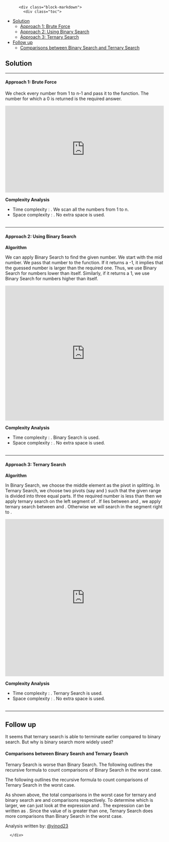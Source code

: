 <div class="article-body">
        
          <div class="block-markdown">
            <div class="toc">
<ul>
<li><a href="#solution">Solution</a><ul>
<li><a href="#approach-1-brute-force">Approach 1: Brute Force</a></li>
<li><a href="#approach-2-using-binary-search">Approach 2: Using Binary Search</a></li>
<li><a href="#approach-3-ternary-search">Approach 3: Ternary Search</a></li>
</ul>
</li>
<li><a href="#follow-up">Follow up</a><ul>
<li><a href="#comparisons-between-binary-search-and-ternary-search">Comparisons between Binary Search and Ternary Search</a></li>
</ul>
</li>
</ul>
</div>
<h2 id="solution">Solution</h2>
<hr>
<h4 id="approach-1-brute-force">Approach 1: Brute Force</h4>
<p>We check every number from 1 to n-1 and pass it to the <script type="math/tex; mode=display">guess</script> function. The number
for which a 0 is returned is the required answer.</p>
<iframe src="https://leetcode.com/playground/fbFHDKsc/shared" frameborder="0" width="100%" height="276" name="fbFHDKsc"></iframe>

<p><strong>Complexity Analysis</strong></p>
<ul>
<li>Time complexity : <script type="math/tex; mode=display">O(n)</script>. We scan all the numbers from 1 to n.</li>
<li>Space complexity : <script type="math/tex; mode=display">O(1)</script>. No extra space is used.
<br>
<br></li>
</ul>
<hr>
<h4 id="approach-2-using-binary-search">Approach 2: Using Binary Search</h4>
<p><strong>Algorithm</strong></p>
<p>We can apply Binary Search to find the given number. We start with the mid
number. We pass that number to the <script type="math/tex; mode=display">guess</script> function. If it returns a -1, it implies that the guessed number is larger than the required one. Thus, we use Binary Search for numbers lower than itself. Similarly, if it returns a 1, we use Binary Search
 for numbers higher than itself.</p>
<iframe src="https://leetcode.com/playground/84NfKnsE/shared" frameborder="0" width="100%" height="429" name="84NfKnsE"></iframe>

<p><strong>Complexity Analysis</strong></p>
<ul>
<li>Time complexity : <script type="math/tex; mode=display">O\big(\log_2 n\big)</script>. Binary Search is used.</li>
<li>Space complexity : <script type="math/tex; mode=display">O(1)</script>. No extra space is used.
<br>
<br></li>
</ul>
<hr>
<h4 id="approach-3-ternary-search">Approach 3: Ternary Search</h4>
<p><strong>Algorithm</strong></p>
<p>In Binary Search, we choose the middle element as the pivot in splitting. In Ternary Search, we choose two pivots (say <script type="math/tex; mode=display">m1</script> and <script type="math/tex; mode=display">m2</script>) such that the given range is divided into three equal parts. If the required number <script type="math/tex; mode=display">num</script> is less than <script type="math/tex; mode=display">m1</script> then we apply ternary search on the left segment of <script type="math/tex; mode=display">m1</script>. If <script type="math/tex; mode=display">num</script> lies between <script type="math/tex; mode=display">m1</script> and <script type="math/tex; mode=display">m2</script>, we apply ternary search between <script type="math/tex; mode=display">m1</script> and <script type="math/tex; mode=display">m2</script>. Otherwise we will search in the segment right to <script type="math/tex; mode=display">m2</script>.</p>
<iframe src="https://leetcode.com/playground/ZVkdvE5j/shared" frameborder="0" width="100%" height="500" name="ZVkdvE5j"></iframe>

<p><strong>Complexity Analysis</strong></p>
<ul>
<li>Time complexity : <script type="math/tex; mode=display">O\big(\log_3 n \big)</script>. Ternary Search is used.</li>
<li>Space complexity : <script type="math/tex; mode=display">O(1)</script>. No extra space is used.
<br>
<br></li>
</ul>
<hr>
<h2 id="follow-up">Follow up</h2>
<p>It seems that ternary search is able to terminate earlier compared to binary search. But why is binary search more widely used?</p>
<h4 id="comparisons-between-binary-search-and-ternary-search">Comparisons between Binary Search and Ternary Search</h4>
<p>Ternary Search is worse than Binary Search. The following outlines the recursive formula to count comparisons of Binary Search in the worst case.</p>
<p>
<script type="math/tex; mode=display">
\begin{aligned}
T(n) &= T\bigg(\frac{n}{2} \ \bigg) + 2, \quad T(1) = 1 \\
T\bigg(\frac{n}{2} \ \bigg) &= T\bigg(\frac{n}{2^2} \ \bigg) + 2 \\
\\
\therefore{} \quad T(n) &= T\bigg(\frac{n}{2^2} \ \bigg) + 2 \times 2 \\
&= T\bigg(\frac{n}{2^3} \ \bigg) + 3 \times 2 \\
&= \ldots \\
&= T\bigg(\frac{n}{2^{\log_2 n}} \ \bigg) + 2 \log_2 n \\
&= T(1) + 2 \log_2 n \\
&= 1 + 2 \log_2 n
\end{aligned}
</script>
</p>
<p>The following outlines the recursive formula to count comparisons of Ternary Search in the worst case.</p>
<p>
<script type="math/tex; mode=display">
\begin{aligned}
T(n) &= T\bigg(\frac{n}{3} \ \bigg) + 4, \quad T(1) = 1 \\
T\bigg(\frac{n}{3} \ \bigg) &= T\bigg(\frac{n}{3^2} \ \bigg) + 4 \\
\\
\therefore{} \quad T(n) &= T\bigg(\frac{n}{3^2} \ \bigg) + 2 \times 4 \\
&= T\bigg(\frac{n}{3^3} \ \bigg) + 3 \times 4 \\
&= \ldots \\
&= T\bigg(\frac{n}{3^{\log_3 n}} \ \bigg) + 4 \log_3 n \\
&= T(1) + 4 \log_3 n \\
&= 1 + 4 \log_3 n
\end{aligned}
</script>
</p>
<p>As shown above, the total comparisons in the worst case for ternary and binary search are <script type="math/tex; mode=display">1 + 4 \log_3 n</script> and <script type="math/tex; mode=display">1 + 2 \log_2 n</script> comparisons respectively. To determine which is larger, we can just look at the expression <script type="math/tex; mode=display">2 \log_3 n</script> and <script type="math/tex; mode=display">\log_2 n</script> . The expression <script type="math/tex; mode=display">2 \log_3 n</script> can be written as <script type="math/tex; mode=display">\frac{2}{\log_2 3} \times \log_2 n</script> . Since the value of <script type="math/tex; mode=display">\frac{2}{\log_2 3}</script> is greater than one, Ternary Search does more comparisons than Binary Search in the worst case.</p>
<p>Analysis written by: <a href="https://leetcode.com/vinod23">@vinod23</a></p>
          </div>
        
      </div>